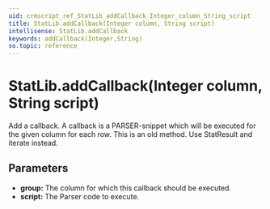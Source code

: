 ```yaml
---
uid: crmscript_ref_StatLib_addCallback_Integer_column_String_script
title: StatLib.addCallback(Integer column, String script)
intellisense: StatLib.addCallback
keywords: addCallback(Integer,String)
so.topic: reference
---
```


# StatLib.addCallback(Integer column, String script)

Add a callback. A callback is a PARSER-snippet which will be executed for the given column for each row. This is an old method. Use StatResult and iterate instead.

## Parameters

* **group:** The column for which this callback should be executed.
* **script:** The Parser code to execute.


